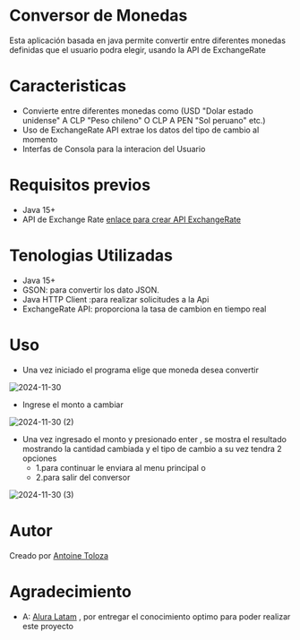 # Conversor de Monedas
Esta aplicación basada en java permite convertir entre diferentes monedas
definidas que el usuario podra elegir, usando la API de ExchangeRate 

# Caracteristicas
- Convierte entre diferentes monedas
como (USD "Dolar estado unidense" A CLP "Peso chileno" O CLP A PEN "Sol peruano" etc.)
- Uso de ExchangeRate API extrae los datos del tipo de cambio al momento
- Interfas de Consola para la interacion del Usuario
# Requisitos previos
- Java 15+
- API de Exchange Rate [enlace para crear API ExchangeRate](https://www.exchangerate-api.com/)
# Tenologias Utilizadas
- Java 15+
- GSON: para convertir los dato JSON.
- Java HTTP Client :para realizar solicitudes a la Api
- ExchangeRate API: proporciona la tasa de cambion en tiempo real
# Uso
  - Una vez iniciado el programa elige que  moneda desea convertir
    
  ![2024-11-30](https://github.com/user-attachments/assets/96e5d7c0-701d-41f6-b7a5-f84f983adc6c)

  - Ingrese el monto a cambiar
  
  ![2024-11-30 (2)](https://github.com/user-attachments/assets/eefac1fa-eb46-49c0-ae04-9cd032173a0c)

  - Una vez ingresado el monto y presionado enter , se mostra el resultado mostrando la cantidad cambiada y el tipo de cambio
    a su vez tendra 2 opciones
    -  1.para continuar le enviara al menu principal o
    -  2.para salir del conversor
    
  ![2024-11-30 (3)](https://github.com/user-attachments/assets/c87ecb86-82d2-45cc-9c51-6603d69eefb7)

  # Autor
  Creado por [Antoine Toloza](https://www.linkedin.com/in/antoine-toloza-leyton/)

  # Agradecimiento
  - A: [Alura Latam](aluracursos.com) , por entregar el conocimiento optimo para poder realizar este proyecto



